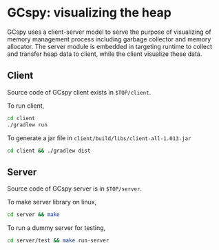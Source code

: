 # GCspy: visualizing the heap

GCspy uses a client-server model to serve the purpose of visualizing of memory
management process including garbage collector and memory allocator. The server
module is embedded in targeting runtime to collect and transfer heap data to
client, while the client visualize these data.

## Client

Source code of GCspy client exists in `$TOP/client`.

To run client,
```bash
cd client
./gradlew run
```

To generate a jar file in `client/build/libs/client-all-1.013.jar`
```bash
cd client && ./gradlew dist
```

## Server

Source code of GCspy server is in `$TOP/server`.

To make server library on linux,
```bash
cd server && make
```

To run a dummy server for testing,
```bash
cd server/test && make run-server
```
